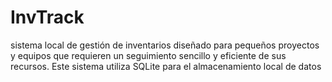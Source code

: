 # InvTrack
sistema local de gestión de inventarios diseñado para pequeños proyectos y equipos que requieren un seguimiento sencillo y eficiente de sus recursos. Este sistema utiliza SQLite para el almacenamiento local de datos
